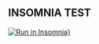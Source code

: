 ## INSOMNIA TEST

[![Run in Insomnia}](https://insomnia.rest/images/run.svg)](https://insomnia.rest/run/?label=Test%20in%20Insomnia&uri=https%3A%2F%2Fraw.githubusercontent.com%2Fvinistrauss%2Ftcc-api%2Fmaster%2Fexport.json)
